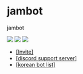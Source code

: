 # jambot
jambot

<a href="https://koreanbots.dev/bots/921424724729397318" target="_blank"><img src="https://koreanbots.dev/api/widget/bots/status/921424724729397318.svg?scale=1.0"></a>
<a href="https://koreanbots.dev/bots/921424724729397318" target="_blank"><img src="https://koreanbots.dev/api/widget/bots/servers/921424724729397318.svg?scale=1.0"></a>
<a href="https://koreanbots.dev/bots/921424724729397318/vote" target="_blank"><img src="https://koreanbots.dev/api/widget/bots/votes/921424724729397318.svg?scale=1.0"></a>
- [[Invite]](http://invite.jambot.kro.kr) 
- [[discord support server]](https://discord.gg/B6MjFDjz23)
- [[korean bot list]](https://koreanbots.dev/bots/921424724729397318)
